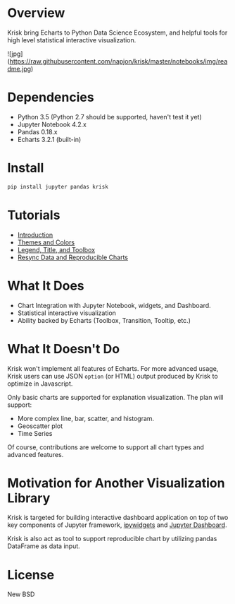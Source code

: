 # Overview

Krisk bring Echarts to Python Data Science Ecosystem, and helpful tools for high level statistical interactive visualization.

![jpg] (https://raw.githubusercontent.com/napjon/krisk/master/notebooks/img/readme.jpg)

# Dependencies

* Python 3.5 (Python 2.7 should be supported, haven't test it yet)
* Jupyter Notebook 4.2.x
* Pandas 0.18.x
* Echarts 3.2.1 (built-in)

# Install
```Python
pip install jupyter pandas krisk
```


# Tutorials

* [Introduction](https://github.com/napjon/krisk/blob/master/notebooks/Intro.ipynb)
* [Themes and Colors](https://github.com/napjon/krisk/blob/master/notebooks/themes-colors.ipynb)
* [Legend, Title, and Toolbox](https://github.com/napjon/krisk/blob/master/notebooks/legend-title-toolbox.ipynb)
* [Resync Data and Reproducible Charts](https://github.com/napjon/krisk/blob/master/notebooks/resync-reproducible.ipynb)


# What It Does

* Chart Integration with Jupyter Notebook, widgets, and Dashboard.
* Statistical interactive visualization
* Ability backed by Echarts (Toolbox, Transition, Tooltip, etc.)

# What It Doesn't Do

Krisk won't implement all features of Echarts. For more advanced usage, Krisk users can use JSON `option` (or HTML) output produced by Krisk to optimize in Javascript. 

Only basic charts are supported for explanation visualization.  The plan will support:

* More complex line, bar, scatter, and histogram.
* Geoscatter plot
* Time Series

Of course, contributions are welcome to support all chart types and advanced features.

# Motivation for Another Visualization Library

Krisk is targeted for building interactive dashboard application on top of two key components of Jupyter framework, [ipywidgets](https://ipywidgets.readthedocs.io/en/latest/) and [Jupyter Dashboard](https://github.com/jupyter-incubator/dashboards).

Krisk is also act as tool to support reproducible chart by utilizing pandas DataFrame as data input.

# License

New BSD
